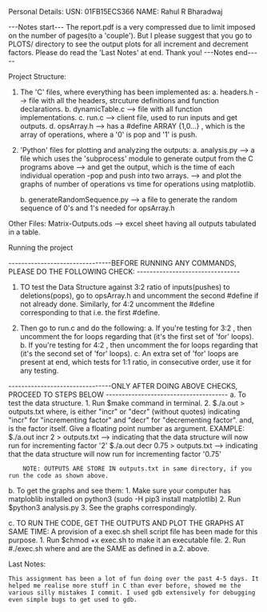 Personal Details: 
	USN: 01FB15ECS366
	NAME: Rahul R Bharadwaj

---Notes start---
The report.pdf is a very compressed due to limit imposed on the number of pages(to a 'couple'). But I please suggest that you go to PLOTS/ directory to see the output plots for all increment and decrement factors. Please do read the 'Last Notes' at end. Thank you!
---Notes end-----


Project Structure: 

1. The 'C' files, where everything has been implemented as: 
	a. headers.h  		--> file with all the headers, strcuture definitions and function declarations.
	b. dynamicTable.c 	--> file with all function implementations.
	c. run.c 			--> client file, used to run inputs and get outputs.
	d. opsArray.h 		--> has a #define ARRAY {1,0...} , which is the array of operations, where a '0' is pop and '1' is push.

2. 'Python' files for plotting and analyzing the outputs:
	a. analysis.py 		--> a file which uses the 'subprocess' module to generate output from the C programs above
						--> and get the output, which is the time of each individual operation -pop and push into two arrays.
						--> and plot the graphs of number of operations vs time for operations using matplotlib.

	b. generateRandomSequence.py
						--> a file to generate the random sequence of 0's and 1's needed for opsArray.h 

Other Files: 
	Matrix-Outputs.ods 	--> excel sheet having all outputs tabulated in a table.


Running the project 

--------------------------------BEFORE RUNNING ANY COMMANDS, PLEASE DO THE FOLLOWING CHECK: --------------------------------
1. TO test the Data Structure against 3:2 ratio of inputs(pushes) to deletions(pops), go to opsArray.h and uncomment the second #define
	if not already done. Similarly, for 4:2 uncomment the #define corresponding to that i.e. the first #define. 

2. Then go to run.c and do the following:
	a. If you're testing for 3:2 , then uncomment the for loops regarding that (it's the first set of 'for' loops). 
	b. If you're testing for 4:2 , then uncomment the for loops regarding that (it's the second set of 'for' loops). 
	c. An extra set of 'for' loops are present at end, which tests for 1:1 ratio, in consecutive order, use it for any testing.

--------------------------------ONLY AFTER DOING ABOVE CHECKS, PROCEED TO STEPS BELOW  --------------------------------------
a. To test the data structure.
	1. Run $make command in terminal.
	2. $./a.out <PARAM1> <PARAM2> > outputs.txt
		where, <PARAM1> is either "incr" or "decr" (without quotes) indicating "incr" for "incrementing factor"
		and "decr" for "decrementing factor".
		and, <PARAM2> is the factor itself. Give a floating point number as argument.
		EXAMPLE: 
		$./a.out incr 2 > outputs.txt    		--> indicating that the data structure will now run for incrementing factor '2'
		$./a.out decr 0.75 > outputs.txt    	--> indicating that the data structure will now run for incrementing factor '0.75'

		NOTE: OUTPUTS ARE STORE IN outputs.txt in same directory, if you run the code as shown above.

b. To get the graphs and see them:
	1. Make sure your computer has matploblib installed on python3 (sudo -H pip3 install matplotlib)
	2. Run $python3 analysis.py
	3. See the graphs correspondingly.

c. TO RUN THE CODE, GET THE OUTPUTS AND PLOT THE GRAPHS AT SAME TIME:
	A provision of a exec.sh shell script file has been made for this purpose.
	1. Run $chmod +x exec.sh to make it an executable file.
	2. Run #./exec.sh <PARAM1> <PARAM2>
		where <PARAM1> and <PARAM2> are the SAME as defined in a.2. above.


Last Notes: 

	This assignment has been a lot of fun doing over the past 4-5 days. It helped me realise more stuff in C than ever before, showed me the various silly mistakes I commit. I used gdb extensively for debugging even simple bugs to get used to gdb. 
	